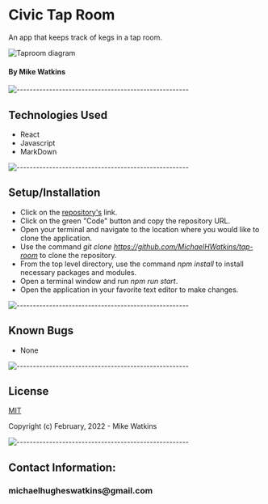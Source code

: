 # Civic Tap Room
An app that keeps track of kegs in a tap room.

<img src="taproom.png"
     alt="Taproom diagram"
     />

#### By Mike Watkins

![-----------------------------------------------------](https://raw.githubusercontent.com/andreasbm/readme/master/assets/lines/aqua.png)

## Technologies Used
* React
* Javascript
* MarkDown

![-----------------------------------------------------](https://raw.githubusercontent.com/andreasbm/readme/master/assets/lines/aqua.png)

## Setup/Installation 
* Click on the [repository's](https://github.com/MichaelHWatkins/tap-room) link.
* Click on the green "Code" button and copy the repository URL.
* Open your terminal and navigate to the location where you would like to clone the application.
* Use the command _git clone https://github.com/MichaelHWatkins/tap-room_ to clone the repository.
* From the top level directory, use the command _npm install_ to install necessary packages and modules.	
* Open a terminal window and run _npm run start_.
* Open the application in your favorite text editor to make changes.

![-----------------------------------------------------](https://raw.githubusercontent.com/andreasbm/readme/master/assets/lines/aqua.png)


## Known Bugs
* None
  
![-----------------------------------------------------](https://raw.githubusercontent.com/andreasbm/readme/master/assets/lines/aqua.png)



## License

[MIT](https://choosealicense.com/licenses/mit/)

Copyright (c) February, 2022 -  Mike Watkins 

![-----------------------------------------------------](https://raw.githubusercontent.com/andreasbm/readme/master/assets/lines/aqua.png)


## Contact Information:

<h3>michaelhugheswatkins@gmail.com</h3>
